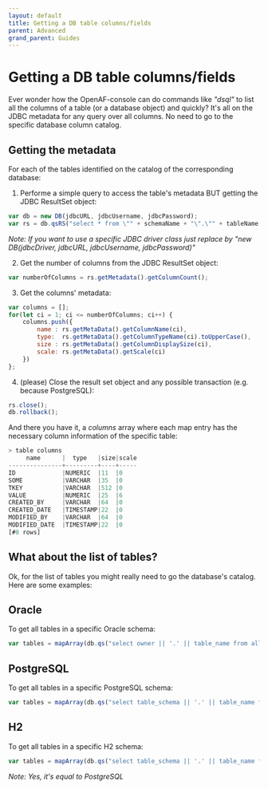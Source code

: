```yaml
---
layout: default
title: Getting a DB table columns/fields
parent: Advanced
grand_parent: Guides
---
```


# Getting a DB table columns/fields

Ever wonder how the OpenAF-console can do commands like _"dsql"_ to list all the columns of a table (or a database object) and quickly? It's all on the JDBC metadata for any query over all columns. No need to go to the specific database column catalog.

## Getting the metadata

For each of the tables identified on the catalog of the corresponding database:

1. Performe a simple query to access the table's metadata BUT getting the JDBC ResultSet object:

````javascript
var db = new DB(jdbcURL, jdbcUsername, jdbcPassword);
var rs = db.qsRS("select * from \"" + schemaName + "\".\"" + tableName + "\"");
````

_Note: If you want to use a specific JDBC driver class just replace by "new DB(jdbcDriver, jdbcURL, jdbcUsername, jdbcPassword)"_

2. Get the number of columns from the JDBC ResultSet object:

````javascript
var numberOfColumns = rs.getMetadata().getColumnCount();
````

3. Get the columns' metadata:

````javascript
var columns = []; 
for(let ci = 1; ci <= numberOfColumns; ci++) { 
    columns.push({ 
        name : rs.getMetaData().getColumnName(ci), 
        type:  rs.getMetaData().getColumnTypeName(ci).toUpperCase(), 
        size : rs.getMetaData().getColumnDisplaySize(ci),
        scale: rs.getMetaData().getScale(ci) 
    })
};
````

4. (please) Close the result set object and any possible transaction (e.g. because PostgreSQL):

````javascript
rs.close();
db.rollback();
````

And there you have it, a _columns_ array where each map entry has the necessary column information of the specific table:

````javascript
> table columns
     name      |  type   |size|scale
---------------+---------+----+-----
ID             |NUMERIC  |11  |0
SOME           |VARCHAR  |35  |0
TKEY           |VARCHAR  |512 |0
VALUE          |NUMERIC  |25  |6
CREATED_BY     |VARCHAR  |64  |0
CREATED_DATE   |TIMESTAMP|22  |0
MODIFIED_BY    |VARCHAR  |64  |0
MODIFIED_DATE  |TIMESTAMP|22  |0
[#8 rows]
````

## What about the list of tables?

Ok, for the list of tables you might really need to go the database's catalog. Here are some examples:

## Oracle

To get all tables in a specific Oracle schema:

````javascript
var tables = mapArray(db.qs("select owner || '.' || table_name from all_tables where owner = ?", ['mySchema'], true).results, [ "table_name" ]);
````

## PostgreSQL

To get all tables in a specific PostgreSQL schema:

````javascript
var tables = mapArray(db.qs("select table_schema || '.' || table_name from information_schema.tables where table_schema = ?", ['mySchema'], true).results, [ "table_name" ]);
````

## H2

To get all tables in a specific H2 schema:

````javascript
var tables = mapArray(db.qs("select table_schema || '.' || table_name from information_schema.tables where table_schema = ?", ['mySchema'], true).results, [ "table_name" ]);
````

_Note: Yes, it's equal to PostgreSQL_